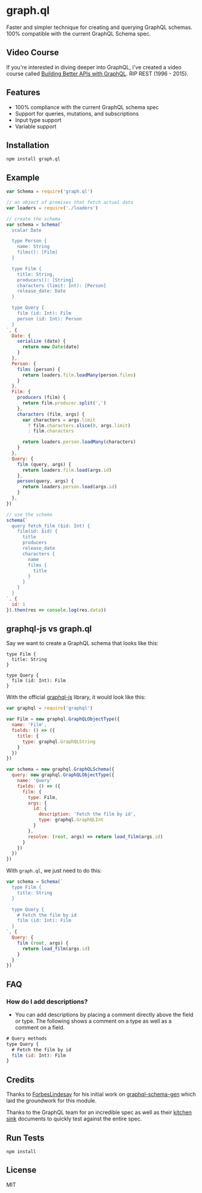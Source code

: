 
# graph.ql

  Faster and simpler technique for creating and querying GraphQL schemas. 100% compatible with the current GraphQL Schema spec.

## Video Course

  If you're interested in diving deeper into GraphQL, I've created a video course called [Building Better APIs with GraphQL](https://www.udemy.com/building-better-apis-with-graphql/?couponCode=RIPREST). RIP REST (1996 - 2015).

## Features

- 100% compliance with the current GraphQL schema spec
- Support for queries, mutations, and subscriptions
- Input type support
- Variable support

## Installation

```
npm install graph.ql
```

## Example

```js
var Schema = require('graph.ql')

// an object of promises that fetch actual data
var loaders = require('./loaders')

// create the schema
var schema = Schema(`
  scalar Date

  type Person {
    name: String
    films(): [Film]
  }

  type Film {
    title: String,
    producers(): [String]
    characters (limit: Int): [Person]
    release_date: Date
  }

  type Query {
    film (id: Int): Film
    person (id: Int): Person
  }
`, {
  Date: {
    serialize (date) {
      return new Date(date)
    }
  },
  Person: {
    films (person) {
      return loaders.film.loadMany(person.films)
    }
  },
  Film: {
    producers (film) {
      return film.producer.split(',')
    },
    characters (film, args) {
      var characters = args.limit
        ? film.characters.slice(0, args.limit)
        : film.characters

      return loaders.person.loadMany(characters)
    }
  },
  Query: {
    film (query, args) {
      return loaders.film.load(args.id)
    },
    person(query, args) {
      return loaders.person.load(args.id)
    }
  },
})

// use the schema
schema(`
  query fetch_film ($id: Int) {
    film(id: $id) {
      title
      producers
      release_date
      characters {
        name
        films {
          title
        }
      }
    }
  }
`, {
  id: 1
}).then(res => console.log(res.data))
```

## graphql-js vs graph.ql

Say we want to create a GraphQL schema that looks like this:

```
type Film {
  title: String
}

type Query {
  film (id: Int): Film
}
```

With the official [graphql-js](http://github.com/graphql/graphql-js) library, it would look like this:

```js
var graphql = require('graphql')

var Film = new graphql.GraphQLObjectType({
  name: 'Film',
  fields: () => ({
    title: {
      type: graphql.GraphQLString
    }
  })
})

var schema = new graphql.GraphQLSchema({
  query: new graphql.GraphQLObjectType({
    name: 'Query'
    fields: () => ({
      film: {
        type: Film,
        args: {
          id: {
            description: 'Fetch the film by id',
            type: graphql.GraphQLInt
          }
        },
        resolve: (root, args) => return load_film(args.id)
      }
    })
  })
})
```

With `graph.ql`, we just need to do this:

```js
var schema = Schema(`
  type Film {
    title: String
  }

  type Query {
    # Fetch the film by id
    film (id: Int): Film
  }
`, {
  Query: {
    film (root, args) {
      return load_film(args.id)
    }
  }
})
```

## FAQ

### How do I add descriptions?

- You can add descriptions by placing a comment directly above the field or type. The following shows a comment on a type as well as a comment on a field.

```js
# Query methods
type Query {
  # Fetch the film by id
  film (id: Int): Film
}
```

## Credits

Thanks to [ForbesLindesay](https://github.com/ForbesLindesay) for his initial work on [graphql-schema-gen](https://github.com/ForbesLindesay/graphql-schema-gen) which laid the groundwork for this module.

Thanks to the GraphQL team for an incredible spec as well as their [kitchen sink](https://github.com/graphql/graphql-js/tree/master/src/language/__tests__) documents to quickly test against the entire spec.

## Run Tests

```
npm install
```

## License

MIT
